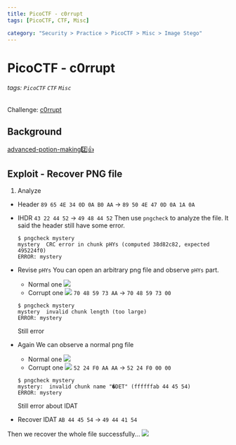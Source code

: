 ```yaml
---
title: PicoCTF - c0rrupt
tags: [PicoCTF, CTF, Misc]

category: "Security > Practice > PicoCTF > Misc > Image Stego"
---
```


# PicoCTF - c0rrupt
###### tags: `PicoCTF` `CTF` `Misc`
Challenge: [c0rrupt](https://play.picoctf.org/practice/challenge/53?category=4&page=3)

## Background
[advanced-potion-making:two::+1:](/uwox6r5hQ6St_8G-4mv1_g)

## Exploit - Recover PNG file
1. Analyze
* Header
`89 65 4E 34 0D 0A B0 AA`
$\to$
`89 50 4E 47 0D 0A 1A 0A`
* IHDR
`43 22 44 52`
$\to$
`49 48 44 52`
Then use `pngcheck` to analyze the file. It said the header still have some error.
    ```bash!
    $ pngcheck mystery
    mystery  CRC error in chunk pHYs (computed 38d82c82, expected 495224f0)
    ERROR: mystery
    ```
* Revise `pHYs`
You can open an arbitrary png file and observe `pHYs` part.
    * Normal one
    ![](https://i.imgur.com/tyAfklr.png)
    * Corrupt one
    ![](https://i.imgur.com/YodQp0O.png)
`70 48 59 73 AA`
$\to$
`70 48 59 73 00`

    ```bash!
    $ pngcheck mystery
    mystery  invalid chunk length (too large)
    ERROR: mystery
    ```
    Still error

* Again
We can observe a normal png file
    * Normal one
    ![](https://i.imgur.com/vNAVQu8.png)
    * Corrupt one
    ![](https://i.imgur.com/EM5DLGx.png)
`52 24 F0 AA AA`
$\to$
`52 24 F0 00 00`
    ```bash!
    $ pngcheck mystery
    mystery:  invalid chunk name "�DET" (ffffffab 44 45 54)
    ERROR: mystery
    ```
    Still error about IDAT
* Recover IDAT
`AB 44 45 54`
$\to$
`49 44 41 54`

Then we recover the whole file successfully...
![](https://i.imgur.com/zbBzmc5.png)
